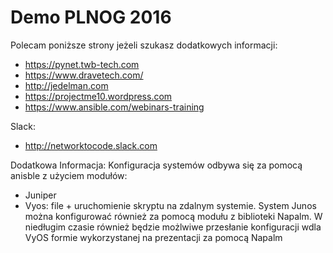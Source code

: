 # Demo PLNOG 2016

Polecam poniższe strony jeżeli szukasz dodatkowych informacji: 
- https://pynet.twb-tech.com 
- https://www.dravetech.com/
- http://jedelman.com
- https://projectme10.wordpress.com
- https://www.ansible.com/webinars-training

Slack: 
- http://networktocode.slack.com



Dodatkowa Informacja: 
Konfiguracja systemów odbywa się za pomocą anisble z użyciem modułów:
- Juniper 
- Vyos: file + uruchomienie skryptu na zdalnym systemie. 
System Junos można konfigurować również  za pomocą  modułu z biblioteki Napalm. 
W niedługim czasie również będzie możlwiwe przesłanie  konfiguracji wdla VyOS  formie  wykorzystanej na prezentacji za pomocą Napalm  

